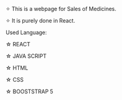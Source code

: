 ✧ This is a webpage for Sales of Medicines.

✧ It is purely done in React.

Used Language:

☆ REACT

☆ JAVA SCRIPT

☆ HTML

☆ CSS

☆ BOOSTSTRAP 5


